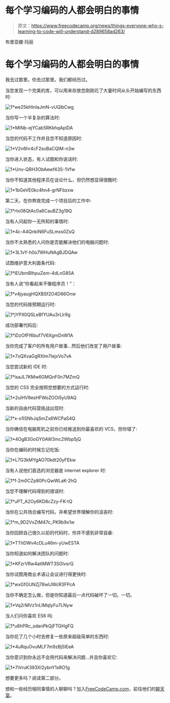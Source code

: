 # 每个学习编码的人都会明白的事情

> 原文：<https://www.freecodecamp.org/news/things-everyone-who-s-learning-to-code-will-understand-d289658ad263/>

布里亚娜·玛丽

# 每个学习编码的人都会明白的事情

我去过那里。你去过那里。我们都经历过。

当您发现一个完美的库，可以用来存放您刚刚花了大量时间从头开始编写的东西时:

![1*we25kHInIaJmN-vUQlbCwg](img/e89242146a00d4e8fdca58a0b695b0f0.png)

当你写一个半复杂的算法时:

![1*MINb-ejYCab5RKkhqAplDA](img/1be78ba97d277c657c0dfe9244eb5cb8.png)

当您的代码不工作并且您不知道原因时:

![1*V2n6hr4cF2soBaCQIM-n3w](img/a9ab1196f27b2f7a559749788bf8fc02.png)

当你进入状态，有人试图和你说话时:

![1*Unv-QRH3ObAewf43S-1Vfw](img/e0de517bca4e6ba8699bbf35a0a2b298.png)

当你不知道其他程序员在谈论什么，但仍然想显得很酷时:

![1*1bGeVE0kc4hn4-grNFbzxw](img/566ef3dbe63460f6f67d4794ddd7854b.png)

第二天，在你熬夜完成一个项目后的工作中:

![1*rtx08QtAc0a6CauBZ3g19Q](img/c35ee56f0d7fb7cb35525cb7d8392193.png)

当有人问起你一无所知的事情时:

![1*4c-A4QnkiN6FuSLmxs0ZsQ](img/207ee8f5eda1c2052873860586ea0cee.png)

当你不太熟悉的人问你是否能解决他们的电脑问题时:

![1*3L1vY-h0o7WHuNAgBJDQAw](img/2221cc901ab15c32d04de030009c8e6b.png)

试图维护意大利面条代码:

![1*lEUbmBlhpuZem-4dLnG85A](img/28eec5500f88dfea0308f5388b0789ad.png)

当有人说“你看起来不像程序员！”：

![1*v4jyaugHQXBSf2O4D66Onw](img/1a3d2c8b9193e65f654a31eba708bbf9.png)

当您的代码按预期运行时:

![1*jYPX0QSLeBfYUAu3rLIr9g](img/6ad60e6bb8792866637ecc3f9c8a0ad1.png)

成功部署代码后:

![1*iDzOfFf6buf7V6XgmDnW1A](img/18c517a8039a000190c4ee4841df14e5.png)

当你完成了客户的所有用户故事…然后他们改变了用户故事:

![1*7xQXvaGgRXlm7IejxVo7vA](img/e71cf48f265eb0131d5a8da26d6937b0.png)

当您尝试新的 IDE 时:

![1*lsaJL7KMw6GMQnF0n7MZmQ](img/818b6531fb3835ccbf54197c15767abf.png)

当您的 CSS 完全按照您想要的方式运行时:

![1*2ulHV9esHFWoZOOi5yU9AQ](img/a014e9f96d36332eeb64ff10ddfd2712.png)

当新的自由代码营挑战出现时:

![1*x-o1lSNhJqSmZx6WCPaS4Q](img/632e8204fc6a521241047d132b8ec2a0.png)

当你确信在电脑死机之前你已经推送到你最喜欢的 VCS，但你错了:

![1*4OgB3GoGY0AW3mc2Wbp5jQ](img/8a0958678858596dd8321846b10e179f.png)

当你在编码的时候忘记吃饭:

![1*L7G3kMYgAO70kdt20yFEkw](img/e61165f32b82e197686bda4d39bd4771.png)

当有人说他们首选的浏览器是 internet explorer 时:

![1*f-2m0CZp80PcQwWLaK-2hQ](img/e340be9816038151146e1252649af21f.png)

当您不理解代码得到的错误时:

![1*uPT_A2Oy6KD8cZzy-FK-tQ](img/f096f55a64544e5e58566da56b562620.png)

当你在公共场合编写代码，并希望世界理解你的沮丧时:

![1*m_9D2VxZtM47c_PK9b9x1w](img/63095d773e7179903ee2a96014e454f1.png)

当你回顾自己很久以前的代码时，你并不感到非常自豪:

![1*TThDWv4cDLu46m-yUwESTA](img/8dec04fa228eddd2a7a8d98272136e90.png)

当你知道如何解决团队的问题时:

![1*KFzrVRw4atiMWT3SGlvsrQ](img/746f9fdad633c55a07807fd990d1b95a.png)

当你试图用商业术语让会议进行得更快时:

![1*wxGfGUNZj78wlJWcR3FPcA](img/dfb098d925c1c5f67760b45904e7bbdc.png)

当你不确定怎么做，但是你知道最后一点代码破坏了一切。一切。

![1*Vq2rMVz1nLIMqlyFu7LNyw](img/ace63119261b46a71c786c6f0dbb9062.png)

当人们问你喜欢 ES6 吗:

![1*u6hPRc_sdanPkQjFTGHgFQ](img/472bdd3d08a27ed643b0d38e99e2b9da.png)

当你花了几个小时去修复一些原来超级简单的东西时:

![1*4uRquOvuMLF7m9zBj5lEeA](img/9f9c169e68d3e2d95dbb81553dc92b09.png)

当你意识到你永远不会用代码来解决问题…并且你喜欢它:

![1*7iVruK393XI2ybnY1sRO1g](img/b7f0e217d3f7729a275f991868b11a37.png)

想要更多吗？阅读第二部分。

想和一些经历相同事情的人聊聊吗？加入[FreeCodeCamp.com](http://www.freecodecamp.com)，前往他们的[聊天室](https://gitter.im/FreeCodeCamp/FreeCodeCamp)。